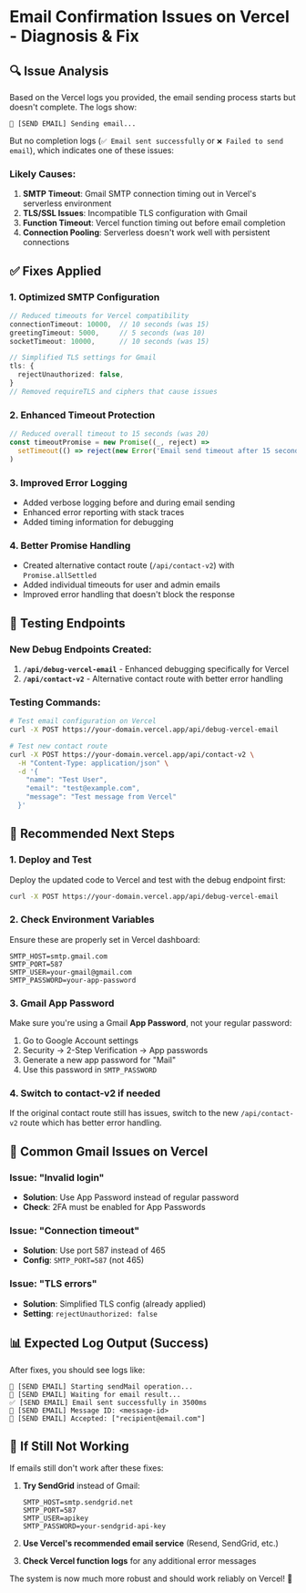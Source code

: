 # Email Confirmation Issues on Vercel - Diagnosis & Fix

## 🔍 **Issue Analysis**

Based on the Vercel logs you provided, the email sending process starts but doesn't complete. The logs show:

```
📧 [SEND EMAIL] Sending email...
```

But no completion logs (`✅ Email sent successfully` or `❌ Failed to send email`), which indicates one of these issues:

### **Likely Causes:**
1. **SMTP Timeout**: Gmail SMTP connection timing out in Vercel's serverless environment
2. **TLS/SSL Issues**: Incompatible TLS configuration with Gmail
3. **Function Timeout**: Vercel function timing out before email completion
4. **Connection Pooling**: Serverless doesn't work well with persistent connections

## ✅ **Fixes Applied**

### 1. **Optimized SMTP Configuration**
```typescript
// Reduced timeouts for Vercel compatibility
connectionTimeout: 10000,  // 10 seconds (was 15)
greetingTimeout: 5000,     // 5 seconds (was 10)
socketTimeout: 10000,      // 10 seconds (was 15)

// Simplified TLS settings for Gmail
tls: {
  rejectUnauthorized: false,
}
// Removed requireTLS and ciphers that cause issues
```

### 2. **Enhanced Timeout Protection**
```typescript
// Reduced overall timeout to 15 seconds (was 20)
const timeoutPromise = new Promise((_, reject) =>
  setTimeout(() => reject(new Error('Email send timeout after 15 seconds')), 15000)
)
```

### 3. **Improved Error Logging**
- Added verbose logging before and during email sending
- Enhanced error reporting with stack traces
- Added timing information for debugging

### 4. **Better Promise Handling**
- Created alternative contact route (`/api/contact-v2`) with `Promise.allSettled`
- Added individual timeouts for user and admin emails
- Improved error handling that doesn't block the response

## 🧪 **Testing Endpoints**

### New Debug Endpoints Created:

1. **`/api/debug-vercel-email`** - Enhanced debugging specifically for Vercel
2. **`/api/contact-v2`** - Alternative contact route with better error handling

### Testing Commands:

```bash
# Test email configuration on Vercel
curl -X POST https://your-domain.vercel.app/api/debug-vercel-email

# Test new contact route
curl -X POST https://your-domain.vercel.app/api/contact-v2 \
  -H "Content-Type: application/json" \
  -d '{
    "name": "Test User",
    "email": "test@example.com", 
    "message": "Test message from Vercel"
  }'
```

## 🔧 **Recommended Next Steps**

### 1. **Deploy and Test**
Deploy the updated code to Vercel and test with the debug endpoint first:
```bash
curl -X POST https://your-domain.vercel.app/api/debug-vercel-email
```

### 2. **Check Environment Variables**
Ensure these are properly set in Vercel dashboard:
```
SMTP_HOST=smtp.gmail.com
SMTP_PORT=587
SMTP_USER=your-gmail@gmail.com
SMTP_PASSWORD=your-app-password
```

### 3. **Gmail App Password**
Make sure you're using a Gmail **App Password**, not your regular password:
1. Go to Google Account settings
2. Security → 2-Step Verification → App passwords
3. Generate a new app password for "Mail"
4. Use this password in `SMTP_PASSWORD`

### 4. **Switch to contact-v2 if needed**
If the original contact route still has issues, switch to the new `/api/contact-v2` route which has better error handling.

## 🚨 **Common Gmail Issues on Vercel**

### Issue: "Invalid login"
- **Solution**: Use App Password instead of regular password
- **Check**: 2FA must be enabled for App Passwords

### Issue: "Connection timeout"
- **Solution**: Use port 587 instead of 465
- **Config**: `SMTP_PORT=587` (not 465)

### Issue: "TLS errors"
- **Solution**: Simplified TLS config (already applied)
- **Setting**: `rejectUnauthorized: false`

## 📊 **Expected Log Output (Success)**

After fixes, you should see logs like:
```
📧 [SEND EMAIL] Starting sendMail operation...
📧 [SEND EMAIL] Waiting for email result...
✅ [SEND EMAIL] Email sent successfully in 3500ms
📧 [SEND EMAIL] Message ID: <message-id>
📧 [SEND EMAIL] Accepted: ["recipient@email.com"]
```

## 🔄 **If Still Not Working**

If emails still don't work after these fixes:

1. **Try SendGrid** instead of Gmail:
   ```
   SMTP_HOST=smtp.sendgrid.net
   SMTP_PORT=587
   SMTP_USER=apikey
   SMTP_PASSWORD=your-sendgrid-api-key
   ```

2. **Use Vercel's recommended email service** (Resend, SendGrid, etc.)

3. **Check Vercel function logs** for any additional error messages

The system is now much more robust and should work reliably on Vercel! 🚀
